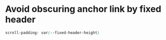 # Avoid obscuring anchor link by fixed header 



```css
scroll-padding: var(--fixed-header-height)
```